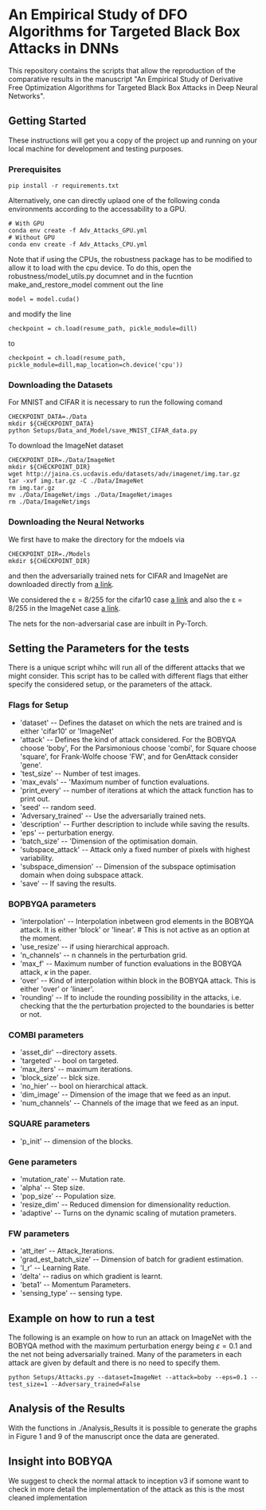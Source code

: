 # An Empirical Study of DFO Algorithms for Targeted Black Box Attacks in DNNs

This repository contains the scripts that allow the reproduction of the comparative results in the manuscript "An Empirical Study of Derivative Free Optimization Algorithms for Targeted Black Box Attacks in Deep Neural Networks".


## Getting Started

These instructions will get you a copy of the project up and running on your local machine for development and testing purposes. 

### Prerequisites

```
pip install -r requirements.txt 
```

Alternatively, one can directly uplaod one of the following conda environments according to the accessability to a GPU.
```
# With GPU
conda env create -f Adv_Attacks_GPU.yml 
# Without GPU 
conda env create -f Adv_Attacks_CPU.yml 
```
Note that if using the CPUs, the robustness package has to be modified to allow it to load with the cpu device. To do this, open the robustness/model_utils.py documnet and 
in the fucntion make_and_restore_model comment out the line 
```
model = model.cuda() 
```
and modify the line 
```
checkpoint = ch.load(resume_path, pickle_module=dill)
```
to
```
checkpoint = ch.load(resume_path, pickle_module=dill,map_location=ch.device('cpu'))
```

### Downloading the Datasets

For MNIST and CIFAR it is necessary to run the following comand
```
CHECKPOINT_DATA=./Data
mkdir ${CHECKPOINT_DATA}
python Setups/Data_and_Model/save_MNIST_CIFAR_data.py
```
To download the ImageNet dataset
```
CHECKPOINT_DIR=./Data/ImageNet
mkdir ${CHECKPOINT_DIR}
wget http://jaina.cs.ucdavis.edu/datasets/adv/imagenet/img.tar.gz
tar -xvf img.tar.gz -C ./Data/ImageNet
rm img.tar.gz
mv ./Data/ImageNet/imgs ./Data/ImageNet/images
rm ./Data/ImageNet/imgs

```

### Downloading the Neural Networks


We first have to make the directory for the mdoels via
```
CHECKPOINT_DIR=./Models
mkdir ${CHECKPOINT_DIR}
```

and then the adversarially trained nets for CIFAR and ImageNet are downloaded directly from [a link](https://github.com/MadryLab/robustness).

We considered the ε = 8/255 for the cifar10 case [a link](https://www.dropbox.com/s/c9qlt1lbdnu9tlo/cifar_linf_8.pt?dl=0) and also the ε = 8/255 in the ImageNet case [a link](https://www.dropbox.com/s/yxn15a9zklz3s8q/imagenet_linf_8.pt?dl=0).

The nets for the non-adversarial case are inbuilt in Py-Torch.

## Setting the Parameters for the tests

There is a unique script whihc will run all of the different attacks that we might consider. This script has to be called with different flags that either specify the considered setup, or the parameters of the attack.



### Flags for Setup

- 'dataset' -- Defines the dataset on which the nets are trained and is either 'cifar10' or 'ImageNet'
- 'attack' -- Defines the kind of attack considered. For the BOBYQA choose 'boby', For the Parsimonious choose 'combi', for Square choose 'square', for Frank-Wolfe choose 'FW', and for GenAttack consider 'gene'.
- 'test_size' -- Number of test images.
- 'max_evals' -- 'Maximum number of function evaluations.
- 'print_every' -- number of iterations at which the attack function has to print out.
- 'seed' -- random seed.
- 'Adversary_trained' -- Use the adversarially trained nets.
- 'description' -- Further description to include while saving the results.
- 'eps' -- perturbation energy.
- 'batch_size' -- 'Dimension of the optimisation domain.
- 'subspace_attack' -- Attack only a fixed number of pixels with highest variability.
- 'subspace_dimension' -- Dimension of the subspace optimisation domain when doing subspace attack.
- 'save' -- If saving the results.

### BOPBYQA parameters
- 'interpolation' -- Interpolation inbetween grod elements in the BOBYQA attack. It is either 'block' or 'linear'. # This is not active as an option at the moment.
- 'use_resize' -- if using hierarchical approach.
- 'n_channels' -- n channels in the perturbation grid.
- 'max_f' -- Maximum number of function evaluations in the BOBYQA attack, $\kappa$ in the paper.
- 'over' -- Kind of interpolation within block in the BOBYQA attack. This is either 'over' or 'linaer'.
- 'rounding' -- If to include the rounding possibility in the attacks, i.e. checking that the the perturbation projected to the boundaries is better or not.

### COMBI parameters
- 'asset_dir' --directory assets.
- 'targeted' -- bool on targeted.
- 'max_iters' -- maximum iterations.
- 'block_size' -- blck size.
- 'no_hier' -- bool on hierarchical attack.
- 'dim_image' -- Dimension of the image that we feed as an input.
- 'num_channels' -- Channels of the image that we feed as an input.

### SQUARE parameters
- 'p_init' -- dimension of the blocks.

### Gene parameters
- 'mutation_rate' -- Mutation rate.
- 'alpha' -- Step size.
- 'pop_size' -- Population size.
- 'resize_dim' -- Reduced dimension for dimensionality reduction.
- 'adaptive' -- Turns on the dynamic scaling of mutation prameters.

### FW parameters
- 'att_iter' -- Attack_Iterations.
- 'grad_est_batch_size' -- Dimension of batch for gradient estimation.
- 'l_r' -- Learning Rate.
- 'delta' -- radius on which gradient is learnt.
- 'beta1' -- Momentum Parameters.
- 'sensing_type' -- sensing type.

## Example on how to run a test

The following is an example on how to run an attack on ImageNet with the BOBYQA method with the maximum perturbation energy being $\varepsilon=0.1$ and the net not being adversarially trained. Many of the parameters in each attack are given by default and there is no need to specify them.

```
python Setups/Attacks.py --dataset=ImageNet --attack=boby --eps=0.1 --test_size=1 --Adversary_trained=False
```


## Analysis of the Results

With the functions in ./Analysis_Results it is possible to generate the graphs in Figure 1 and 9 of the manuscript once the data are generated.

## Insight into BOBYQA

We suggest to check the normal attack to inception v3 if somone want to check in more detail the implementation of the attack as this is the most cleaned implementation
